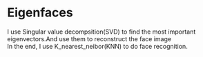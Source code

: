 # Eigenfaces
I use Singular value decompsition(SVD) to find the most important eigenvectors.And use them to reconstruct the face image\
In the end, I use K_nearest_neibor(KNN) to do face recognition.
